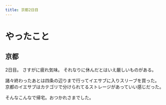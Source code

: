 ```yaml
---
title: 京都2日目
---
```


# やったこと

## 京都

2日目。
さすがに疲れ気味。
それなりに休んだとはいえ厳しいものがある。

諸々終わったあとは四条の辺りまで行ってイエサブに入りスリーブを買った。
京都のイエサブはカテゴリで分けられてるストレージがあっていい感じだった。

そんなこんなで帰宅。おつかれさまでした。
